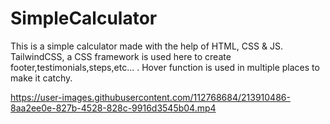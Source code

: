 # SimpleCalculator
This is a simple calculator made with the help of HTML, CSS & JS.
TailwindCSS, a CSS framework is used here to create footer,testimonials,steps,etc... .
Hover function is used in multiple places to make it catchy.

https://user-images.githubusercontent.com/112768684/213910486-8aa2ee0e-827b-4528-828c-9916d3545b04.mp4

